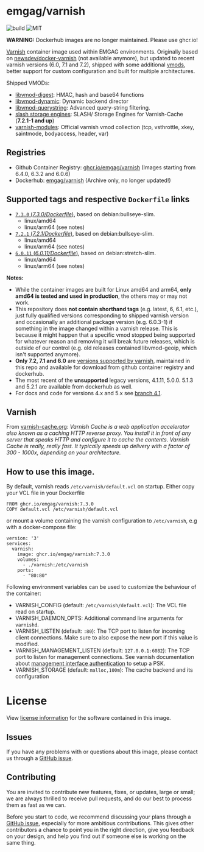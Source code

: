 # emgag/varnish

![build](https://github.com/emgag/docker-varnish/workflows/build/badge.svg)
![MIT](https://img.shields.io/github/license/emgag/docker-varnish)

**WARNING:** Dockerhub images are no longer maintained. Please use ghcr.io! 

[Varnish](http://varnish-cache.org/) container image used within EMGAG environments. Originally based on [newsdev/docker-varnish](https://github.com/newsdev) (not available anymore), but updated to recent varnish versions (6.0, 7.1 and 7.2), shipped with some additional [vmods](http://varnish-cache.org/vmods/#vmods), better support for custom configuration and built for multiple architectures.

Shipped VMODs:
* [libvmod-digest](https://github.com/varnish/libvmod-digest): HMAC, hash and base64 functions
* [libvmod-dynamic](https://github.com/nigoroll/libvmod-dynamic): Dynamic backend director
* [libvmod-querystring](https://github.com/Dridi/libvmod-querystring): Advanced query-string filtering.
* [slash storage engines](https://gitlab.com/uplex/varnish/slash): SLASH/ Storage Engines for Varnish-Cache (**7.2.1-1 and up**)
* [varnish-modules](https://github.com/varnish/varnish-modules): Official varnish vmod collection (tcp, vsthrottle, xkey, saintmode, bodyaccess, header, var)

## Registries

* Github Container Registry: [ghcr.io/emgag/varnish](https://github.com/orgs/emgag/packages/container/varnish) (Images starting from 6.4.0, 6.3.2 and 6.0.6)
* Dockerhub: [emgag/varnish](https://hub.docker.com/r/emgag/varnish) (Archive only, no longer updated!)

## Supported tags and respective `Dockerfile` links

* [`7.3.0` (*7.3.0/Dockerfile*)](https://github.com/emgag/docker-varnish/blob/master/7.3/Dockerfile), based on debian:bullseye-slim.
  * linux/amd64
  * linux/arm64 (see notes)
* [`7.2.1` (*7.2.1/Dockerfile*)](https://github.com/emgag/docker-varnish/blob/master/7.2/Dockerfile), based on debian:bullseye-slim.
  * linux/amd64
  * linux/arm64 (see notes)
* [`6.0.11` (*6.0.11/Dockerfile*)](https://github.com/emgag/docker-varnish/blob/master/6.0/Dockerfile), based on debian:stretch-slim.
  * linux/amd64
  * linux/arm64 (see notes)

**Notes:** 
* While the container images are built for Linux amd64 and arm64, **only amd64 is tested and used in production**, the others may or may not work.  
* This repository does **not contain shorthand tags** (e.g. latest, 6, 6.1, etc.), just fully qualified versions corresponding to shipped varnish version and occasionally an additional package version (e.g. 6.0.3-1) if something in the image changed within a varnish release. This is because it might happen that a specific vmod stopped being supported for whatever reason and removing it will break future releases, which is outside of our control (e.g. old releases contained libvmod-geoip, which isn't supported anymore).
* **Only 7.2, 7.1 and 6.0** are [versions supported by varnish](https://varnish-cache.org/releases/index.html), maintained in this repo and available for download from github container registry and dockerhub.
* The most recent of the **unsupported** legacy versions, 4.1.11, 5.0.0. 5.1.3 and 5.2.1 are available from dockerhub as well. 
* For docs and code for versions 4.x and 5.x see [branch 4.1](https://github.com/emgag/docker-varnish/tree/4.1).  

## Varnish

From [varnish-cache.org](https://varnish-cache.org/intro/index.html): _Varnish Cache is a web application accelerator also known as a caching HTTP reverse proxy. You install it in front of any server that speaks HTTP and configure it to cache the contents. Varnish Cache is really, really fast. It typically speeds up delivery with a factor of 300 - 1000x, depending on your architecture._

## How to use this image.

By default, varnish reads `/etc/varnish/default.vcl` on startup. Either copy your VCL file in your Dockerfile  
  
```
FROM ghcr.io/emgag/varnish:7.3.0
COPY default.vcl /etc/varnish/default.vcl
```

or mount a volume containing the varnish configuration to `/etc/varnish`, e.g with a docker-compose file:

```
version: '3'
services:
  varnish:
    image: ghcr.io/emgag/varnish:7.3.0
    volumes:
      - ./varnish:/etc/varnish
    ports:
      - "80:80"
```

Following environment variables can be used to customize the behaviour of the container:
* VARNISH_CONFIG (default: `/etc/varnish/default.vcl`): The VCL file read on startup.
* VARNISH_DAEMON_OPTS: Additional command line arguments for `varnishd`.
* VARNISH_LISTEN (default: `:80`): The TCP port to listen for incoming client connections. Make sure to also expose the new port if this value is modified.
* VARNISH_MANAGEMENT_LISTEN (default: `127.0.0.1:6082`): The TCP port to listen for management connections. See varnish documentation about [management interface authentication](https://varnish-cache.org/docs/trunk/users-guide/run_security.html) to setup a PSK.  
* VARNISH_STORAGE (default: `malloc,100m`): The cache backend and its configuration 

# License

View [license information](https://github.com/emgag/docker-varnish/blob/master/LICENSE) for the software contained in this image.

## Issues

If you have any problems with or questions about this image, please contact us through a [GitHub issue](https://github.com/emgag/docker-varnish/issues).

## Contributing

You are invited to contribute new features, fixes, or updates, large or small; we are always thrilled to receive pull requests, and do our best to process them as fast as we can.

Before you start to code, we recommend discussing your plans through a [GitHub issue](https://github.com/emgag/docker-varnish/issues), especially for more ambitious contributions. This gives other contributors a chance to point you in the right direction, give you feedback on your design, and help you find out if someone else is working on the same thing.
